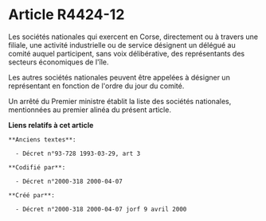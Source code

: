# Article R4424-12

Les sociétés nationales qui exercent en Corse, directement ou à travers une filiale, une activité industrielle ou de service
désignent un délégué au comité auquel participent, sans voix délibérative, des représentants des secteurs économiques de
l'île.

Les autres sociétés nationales peuvent être appelées à désigner un représentant en fonction de l'ordre du jour du comité.

Un arrêté du Premier ministre établit la liste des sociétés nationales, mentionnées au premier alinéa du présent article.

**Liens relatifs à cet article**

	**Anciens textes**:

	  - Décret n°93-728 1993-03-29, art 3

	**Codifié par**:

	  - Décret n°2000-318 2000-04-07

	**Créé par**:

	  - Décret n°2000-318 2000-04-07 jorf 9 avril 2000
